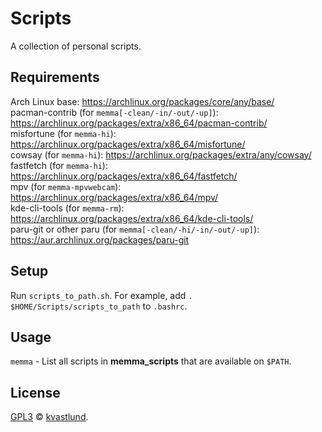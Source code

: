 # Scripts
A collection of personal scripts.

## Requirements
Arch Linux base: <https://archlinux.org/packages/core/any/base/>\
pacman-contrib (for `memma[-clean/-in/-out/-up]`): <https://archlinux.org/packages/extra/x86_64/pacman-contrib/>\
misfortune (for `memma-hi`): <https://archlinux.org/packages/extra/x86_64/misfortune/>\
cowsay (for `memma-hi`): <https://archlinux.org/packages/extra/any/cowsay/>\
fastfetch (for `memma-hi`): <https://archlinux.org/packages/extra/x86_64/fastfetch/>\
mpv (for `memma-mpvwebcam`): <https://archlinux.org/packages/extra/x86_64/mpv/>\
kde-cli-tools (for `memma-rm`): <https://archlinux.org/packages/extra/x86_64/kde-cli-tools/>\
paru-git or other paru (for `memma[-clean/-hi/-in/-out/-up]`): <https://aur.archlinux.org/packages/paru-git>

## Setup
Run `scripts_to_path.sh`. For example, add `. $HOME/Scripts/scripts_to_path` to `.bashrc`.

## Usage
`memma` - List all scripts in **memma_scripts** that are available on `$PATH`.

## License
[GPL3](LICENSE) © [kvastlund](https://github.com/kvastlund).
